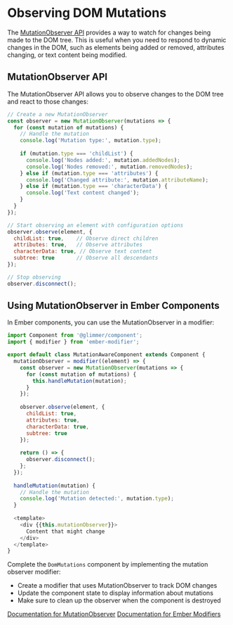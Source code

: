 # Observing DOM Mutations

The [MutationObserver API](https://developer.mozilla.org/en-US/docs/Web/API/MutationObserver) provides a way to watch for changes being made to the DOM tree. This is useful when you need to respond to dynamic changes in the DOM, such as elements being added or removed, attributes changing, or text content being modified.

## MutationObserver API

The MutationObserver API allows you to observe changes to the DOM tree and react to those changes:

```js
// Create a new MutationObserver
const observer = new MutationObserver(mutations => {
  for (const mutation of mutations) {
    // Handle the mutation
    console.log('Mutation type:', mutation.type);
    
    if (mutation.type === 'childList') {
      console.log('Nodes added:', mutation.addedNodes);
      console.log('Nodes removed:', mutation.removedNodes);
    } else if (mutation.type === 'attributes') {
      console.log('Changed attribute:', mutation.attributeName);
    } else if (mutation.type === 'characterData') {
      console.log('Text content changed');
    }
  }
});

// Start observing an element with configuration options
observer.observe(element, {
  childList: true,    // Observe direct children
  attributes: true,   // Observe attributes
  characterData: true, // Observe text content
  subtree: true       // Observe all descendants
});

// Stop observing
observer.disconnect();
```

## Using MutationObserver in Ember Components

In Ember components, you can use the MutationObserver in a modifier:

```js
import Component from '@glimmer/component';
import { modifier } from 'ember-modifier';

export default class MutationAwareComponent extends Component {
  mutationObserver = modifier((element) => {
    const observer = new MutationObserver(mutations => {
      for (const mutation of mutations) {
        this.handleMutation(mutation);
      }
    });
    
    observer.observe(element, {
      childList: true,
      attributes: true,
      characterData: true,
      subtree: true
    });
    
    return () => {
      observer.disconnect();
    };
  });
  
  handleMutation(mutation) {
    // Handle the mutation
    console.log('Mutation detected:', mutation.type);
  }
  
  <template>
    <div {{this.mutationObserver}}>
      Content that might change
    </div>
  </template>
}
```

<p class="call-to-play">
  Complete the <code>DomMutations</code> component by implementing the mutation observer modifier:
  <ul>
    <li>Create a modifier that uses MutationObserver to track DOM changes</li>
    <li>Update the component state to display information about mutations</li>
    <li>Make sure to clean up the observer when the component is destroyed</li>
  </ul>
</p>

[Documentation for MutationObserver][mdn-mutation-observer]
[Documentation for Ember Modifiers][ember-modifiers]

[mdn-mutation-observer]: https://developer.mozilla.org/en-US/docs/Web/API/MutationObserver
[ember-modifiers]: https://guides.emberjs.com/release/components/template-lifecycle-dom-and-modifiers/#toc_custom-modifiers
